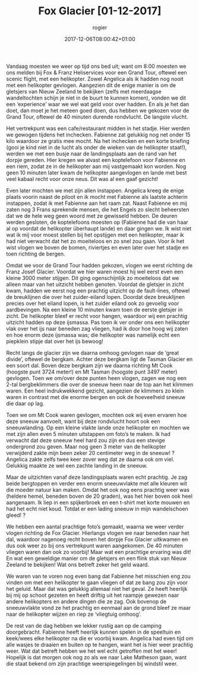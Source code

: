 ﻿---
title: Fox Glacier [01-12-2017]
author: rogier
type: post
date: 2017-12-06T08:00:42+01:00
url: /weblog/2017/12/06/fox-glacier/
commentFolder: 2017-12-06-fox-glacier
categories:
- Wereld trip 2017
tags:
- Nieuw Zeeland
resources:
- src: 20171201-IMG_7191.jpg
  title: Panorama scenic flight
  params:
    banner: true
- src: 20171201-IMG_7206.jpg
  title: Uitzicht vanuit Fox Glacier
  params:
    imagegallery: true
- src: 20171201-DSC02316.jpg
  title: Franz Josef Glacier
  params:
    imagegallery: true
- src: 20171201-DSC02328.jpg
  title: Great divide en Tasman Glacier
  params:
    imagegallery: true
- src: 20171201-DSC02330.jpg
  title: Mount Cook
  params:
    imagegallery: true
- src: 20171201-DSC02346.jpg
  title: Great divide en Tasman Glacier
  params:
    imagegallery: true
- src: 20171201-DSC02363.jpg
  title: Fox Glacier
  params:
    imagegallery: true
- src: 20171201-DSC02433.jpg
  title: Gezinsfoto scenic flight
  params:
    imagegallery: true
- src: 20171201-DSC02434.jpg
  title: Gezinsfoto scenic flight
  params:
    imagegallery: true
- src: 20171201-DSC02419.jpg
  title: Fabienne en Anglica in de sneeuw
  params:
    imagegallery: true
- src: 20171201-DSC02392.jpg
  title: Fabienne en Angelica in sneeuw
  params:
    imagegallery: true
- src: 20171201-DSC02411.jpg
  title: Angelica valt in sneeuw
  params:
    imagegallery: true
- src: 20171201-DSC02394.jpg
  title: Onze helikopter
  params:
    imagegallery: true
- src: 20171201-IMG_7217.jpg
  title: Fabienne autorijden
  params:
    imagegallery: true

---
Vandaag moesten we weer op tijd ons bed uit; want om 8:00 moesten we ons melden bij Fox & Franz Heliservices voor een Grand Tour, oftewel een scenic flight, met een helikopter. Zowel Angelica als ik hadden nog nooit met een helikopter gevlogen. Aangezien dit de enige manier is om de gletsjers van Nieuw Zeeland te bekijken (zelfs met meerdaagse wandeltochten schijn je niet in de buurt te kunnen komen), vonden we dit een ‘experience’ waar we wel wat geld voor over hadden. En als je het dan doet, dan moet je het meteen goed doen, dus hebben we gekozen voor de Grand Tour, oftewel de 40 minuten durende rondvlucht. De langste vlucht.

Het vertrekpunt was een cafe/restaurant midden in het stadje. Hier werden we gewogen tijdens het inchecken. Fabienne zat gelukkig nog net onder 15 kilo waardoor ze gratis mee mocht. Na het inchecken en een korte briefing (gooi je kind niet in de lucht als onder de wieken van de helikopter staat!), werden we met een busje naar de landingsplaats aan de rand van het dorpje gereden. Hier kregen we alvast een koptelefoon voor Fabienne en een riem, zodat ze in de helikopter aan mij vastgemaakt kon worden. Nog geen 10 minuten later kwam de helikopter aangevlogen en lande met best veel kabaal recht voor onze neus. Dit was al een gaaf gezicht!

Even later mochten we met zijn allen instappen. Angelica kreeg de enige plaats voorin naast de piloot en ik mocht met Fabienne als laatste achterin instappen, zodat ik met Fabienne aan het raam zat. Naast Fabienne en mij zaten nog 3 Frans sprekende mensen, die het Engels zo slecht beheersten dat we de hele weg geen woord met ze gewisseld hebben. De deuren werden gesloten, de koptelefoons moesten op (Fabienne had die van haar al op voordat de helikopter überhaupt lande) en daar gingen we. Ik wist niet wat ik mij voor moest stellen bij het opstijgen met een helikopter, maar ik had niet verwacht dat het zo moeiteloos en zo snel zou gaan. Voor ik het wist vlogen we boven de bomen, riviertjes en even later over het stadje en toen richting de bergen.

Omdat we voor de Grand Tour hadden gekozen, vlogen we eerst richting de Franz Josef Glacier. Voordat we hier waren moest hij wel eerst even een kleine 3000 meter stijgen. Dit ging ogenschijnlijk zo moeiteloos dat we alleen maar van het uitzicht hebben genoten. Voordat de gletsjer in zicht kwam, hadden we eerst nog een prachtig uitzicht op de fault-lines, oftewel de breuklijnen die over het zuider-eiland lopen. Doordat deze breuklijnen precies over het eiland lopen, is het zuider eiland ook zo gevoelig voor aardbevingen. Na een kleine 10 minuten kwam toen de eerste gletsjer in zicht. De helikopter bleef er recht voor hangen, waardoor wij een prachtig uitzicht hadden op deze ijsmassa. Pas toen ik ver onder ons een helikopter vlak over het ijs naar beneden zag vliegen, had ik door hoe hoog wij zaten en hoe enorm deze ijsmassa was; die helikopter was namelijk echt een piepklein stipje dat over het ijs bewoog!

Recht langs de glacier zijn we daarna omhoog gevlogen naar de ‘great divide’, oftewel de bergkam. Achter deze bergkam ligt de Tasman Glacier en een soort dal. Boven deze bergkam zijn we daarna richting Mt Cook (hoogste punt 3724 meter!) en Mt Tasman (hoogste punt 3497 meter) gevlogen. Toen we om/over deze punten heen vlogen, zagen we nog een 2-tal bergbeklimmers die over de sneeuw heen naar de top aan het klimmen waren. Een heel indrukwekkend gezicht, aangezien de klimmers zo klein waren in contrast met die enorme bergen en ook de hoeveelheid sneeuw die daar op lag.

Toen we om Mt Cook waren gevlogen, mochten ook wij even ervaren hoe deze sneeuw aanvoelt, want bij deze rondvlucht hoort ook een sneeuwlanding. Op een kleine vlakte lande onze helikopter en mochten we met zijn allen even 5 minuten uitstappen om foto’s te maken. Ik had verwacht dat deze sneeuw heel hard zou zijn en dus een stevige ondergrond zou geven. Maar nog geen 3 meter van de helikopter verwijderd zakte mijn been zeker 20 centimeter weg in de sneeuw! ? Angelica zakte zelfs twee keer zover weg dat ze daarna ook om viel. Gelukkig maakte ze wel een zachte landing in de sneeuw.

Maar de uitzichten vanaf deze landingsplaats waren echt prachtig. Je zag beide bergtoppen en verder een enorm sneeuwvlakte met alle kleuren wit die moeder natuur kan maken. Omdat het ook nog eens prachtig weer was (heldere hemel, beneden boven de 20 graden), was het hier boven ook heel aangenaam. Ik liep in een spijkerbroek en een t-shirt met korte mouwen en had het echt niet koud. Totdat er een lading sneeuw in mijn wandelschoen gleed! ?

We hebben een aantal prachtige foto’s gemaakt, waarna we weer verder vlogen richting de Fox Glacier. Hierlangs vlogen we naar beneden naar het dal, waardoor nagenoeg recht boven het dorpje Fox Glacier uitkwamen en dus ook weer zo bij ons vertrekpunt waren aangekomen. De 40 minuten vliegen waren dan ook zo voorbij! Maar wat een prachtige ervaring was dit! En wat een geweldige manier om de gletsjers en een flink stuk van Nieuw Zeeland te bekijken! Wat ons betreft zeker het geld waard.

We waren van te voren nog even bang dat Fabienne het misschien eng zou vinden om met een helikopter te gaan vliegen of dat ze bang zou zijn voor het geluid. Maar dat was gelukkig allemaal niet het geval. Ze heeft heerlijk bij mij op schoot gezeten en heeft driftig uit het raampje gewezen naar andere helikopters en andere dingen die ze zag. Ook bovenop de sneeuwvlakte vond ze het prachtig en eenmaal aan de grond bleef ze maar naar de helikopter wijzen en riep ze ‘vliegtuig omhoog’.

De rest van de dag hebben we lekker rustig aan op de camping doorgebracht. Fabienne heeft heerlijk kunnen spelen in de speeltuin en keek/wees elke helikopter na die er voorbij kwam. Angelica had even tijd om alle wasjes te draaien en buiten op te hangen, want het is hier weer prachtig weer. Wat dat betreft hebben we het wel echt getroffen met het weer! Hopelijk is dat morgen ook nog zo als we naar Lake Matheson gaan, want die staat bekend om zijn prachtige weerspiegelingen bij windstil weer.



 

